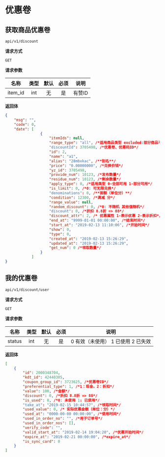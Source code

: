 # 优惠卷

## 获取商品优惠卷

`api/v1/discount`

**请求方式**

`GET`

**请求参数**

名称 | 类型 | 默认 | 必须 | 说明
:---------:|:---------:|:---------:|:---------:|:---------:|
item_id | int | 无 | 是 | 有赞ID


**返回体**

```json
{
    "msg": "",
    "code": 0,
    "date": [
                {
                    "itemIds": null, 
                    "range_type": "all", /*适用商品类型 excluded:部分商品不可用 part: 部分商品可用 all: 全部可用*/
                    "discountId": 3705498, /*优惠卷、优惠码ID*/
                    "id": 2,
                    "name": "a1",
                    "alias": "28mbxkac", /**别名**/
                    "price": "0.00000000", /*兑换价钱*/
                    "yz_id": 3705498, 
                    "provide_num": 10123, /*发布数量*/
                    "residue_num": 10123, /*剩余数量*/
                    "apply_type": 0, /*适用类型 0-全部可用 1-部分可用*/
                    "is_limit": 0, /*0: 可无限兑换*/
                    "denominations": 0, /**面额（单位分）**/
                    "condition": 12300, /*满减 分*/
                    "range_value": null,
                    "random_discount": 0, /*0: 不随机 其他值随机*/
                    "discount": 0, /*折扣 8.8折 => 88*/
                    "discount_attr": 2, /* 优惠属性 1-表示优惠 2-表示折扣*/
                    "end_at": "9999-01-01 00:00:00", /*结束时间*/
                    "start_at": "2019-02-13 11:10:06", /*开始时间*/
                    "show": 0, 
                    "type": 0,
                    "created_at": "2019-02-13 15:26:29",
                    "updated_at": "2019-02-13 15:26:29",
                    "get_num": 0 /*领取数量*/
                }
            ]
}
```

## 我的优惠卷

`api/v1/discount/user`

**请求方式**

`GET`

**请求参数**

名称 | 类型 | 默认 | 必须 | 说明
:---------:|:---------:|:---------:|:---------:|:---------:|
status | int | 无 | 是 | 0 有效（未使用） 1 已使用 2 已失效


**返回体**


```json
[
    {
        "id": 2000348704,
        "kdt_id": 42440305, 
        "coupon_group_id": 3723625, /*优惠卷ID*/
        "preferential_type": 1, /*1：现金，2：折扣*/
        "value": 100, /*金额*/
        "discount": 0, /*折扣 8.8折 => 88*/
        "is_used": 0, /*0: 未使用 1: 已使用*/
        "take_at": "2019-02-15 10:44:57", /*领取时间*/
        "used_value": 0, /* 实际优惠金额（单位：分）*/
        "used_at": "0000-00-00 00:00:00", /*使用时间*/
        "used_in_order_no": "", /*用于订单号*/
        "used_in_order_nos": [],
        "verify_code": "",
        "valid_start_at": "2019-02-14 19:04:20", /*优惠开始时间*/
        "expire_at": "2019-02-21 00:00:00", /*expire_at*/
        "is_sync_card": 0
    }
]
```